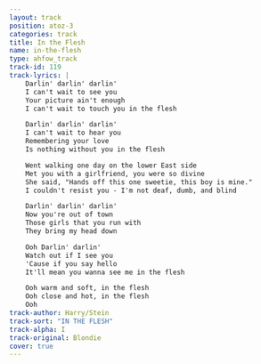 ```yaml
---
layout: track
position: atoz-3
categories: track
title: In the Flesh
name: in-the-flesh
type: ahfow_track
track-id: 119
track-lyrics: |
    Darlin' darlin' darlin'
    I can't wait to see you
    Your picture ain't enough
    I can't wait to touch you in the flesh

    Darlin' darlin' darlin'
    I can't wait to hear you
    Remembering your love
    Is nothing without you in the flesh

    Went walking one day on the lower East side
    Met you with a girlfriend, you were so divine
    She said, "Hands off this one sweetie, this boy is mine."
    I couldn't resist you - I'm not deaf, dumb, and blind

    Darlin' darlin' darlin'
    Now you're out of town
    Those girls that you run with
    They bring my head down

    Ooh Darlin' darlin'
    Watch out if I see you
    'Cause if you say hello
    It'll mean you wanna see me in the flesh

    Ooh warm and soft, in the flesh
    Ooh close and hot, in the flesh
    Ooh
track-author: Harry/Stein
track-sort: "IN THE FLESH"
track-alpha: I
track-original: Blondie
cover: true
---
```

